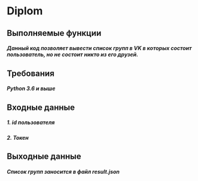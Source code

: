 # Diplom
## Выполняемые функции
##### Данный код позволяет вывести список групп в VK в которых состоит пользователь, но не состоит никто из его друзей.
## Требования
##### Python 3.6 и выше
## Входные данные
##### 1. id пользователя
##### 2. Токен
## Выходные данные
##### Список групп заносится в файл result.json
